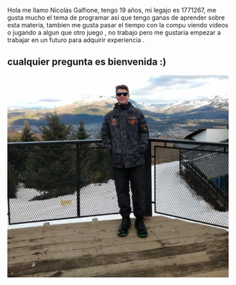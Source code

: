 Hola me llamo Nicolás Galfione, tengo 19 años, mi legajo es 1771267, me gusta mucho el tema de programar asi que tengo ganas de aprender sobre esta materia, tambien me gusta pasar el tiempo con la compu viendo videos o jugando a algun que otro juego , no trabajo pero me gustaria empezar a trabajar en un futuro para adquirir experiencia .
## cualquier pregunta es bienvenida :)
![image](https://github.com/nicolasgalfione/nicolas-galfione/blob/main/foto%20de%20perfil%20posta.png)
